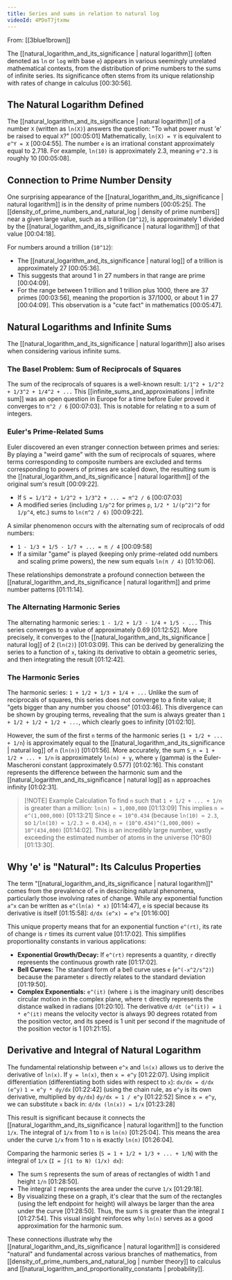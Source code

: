```yaml
---
title: Series and sums in relation to natural log
videoId: 4PDoT7jtxmw
---
```


From: [[3blue1brown]] <br/> 

The [[natural_logarithm_and_its_significance | natural logarithm]] (often denoted as `ln` or `log` with base `e`) appears in various seemingly unrelated mathematical contexts, from the distribution of prime numbers to the sums of infinite series. Its significance often stems from its unique relationship with rates of change in calculus [00:30:56].

## The Natural Logarithm Defined

The [[natural_logarithm_and_its_significance | natural logarithm]] of a number `X` (written as `ln(X)`) answers the question: "To what power must 'e' be raised to equal `X`?" [00:05:01]
Mathematically, `ln(X) = Y` is equivalent to `e^Y = X` [00:04:55]. The number `e` is an irrational constant approximately equal to 2.718. For example, `ln(10)` is approximately 2.3, meaning `e^2.3` is roughly 10 [00:05:08].

## Connection to Prime Number Density

One surprising appearance of the [[natural_logarithm_and_its_significance | natural logarithm]] is in the density of prime numbers [00:05:25]. The [[density_of_prime_numbers_and_natural_log | density of prime numbers]] near a given large value, such as a trillion (`10^12`), is approximately 1 divided by the [[natural_logarithm_and_its_significance | natural logarithm]] of that value [00:04:18].

For numbers around a trillion (`10^12`):
*   The [[natural_logarithm_and_its_significance | natural log]] of a trillion is approximately 27 [00:05:36].
*   This suggests that around 1 in 27 numbers in that range are prime [00:04:09].
*   For the range between 1 trillion and 1 trillion plus 1000, there are 37 primes [00:03:56], meaning the proportion is 37/1000, or about 1 in 27 [00:04:09]. This observation is a "cute fact" in mathematics [00:05:47].

## Natural Logarithms and Infinite Sums

The [[natural_logarithm_and_its_significance | natural logarithm]] also arises when considering various infinite sums.

### The Basel Problem: Sum of Reciprocals of Squares

The sum of the reciprocals of squares is a well-known result:
`1/1^2 + 1/2^2 + 1/3^2 + 1/4^2 + ...`
This [[infinite_sums_and_approximations | infinite sum]] was an open question in Europe for a time before Euler proved it converges to `π^2 / 6` [00:07:03]. This is notable for relating `π` to a sum of integers.

### Euler's Prime-Related Sums

Euler discovered an even stranger connection between primes and series:
By playing a "weird game" with the sum of reciprocals of squares, where terms corresponding to composite numbers are excluded and terms corresponding to powers of primes are scaled down, the resulting sum is the [[natural_logarithm_and_its_significance | natural logarithm]] of the original sum's result [00:09:22].

*   If `S = 1/1^2 + 1/2^2 + 1/3^2 + ... = π^2 / 6` [00:07:03]
*   A modified series (including `1/p^2` for primes `p`, `1/2 * 1/(p^2)^2` for `1/p^4`, etc.) sums to `ln(π^2 / 6)` [00:09:22].

A similar phenomenon occurs with the alternating sum of reciprocals of odd numbers:
*   `1 - 1/3 + 1/5 - 1/7 + ... = π / 4` [00:09:58]
*   If a similar "game" is played (keeping only prime-related odd numbers and scaling prime powers), the new sum equals `ln(π / 4)` [01:10:06].

These relationships demonstrate a profound connection between the [[natural_logarithm_and_its_significance | natural logarithm]] and prime number patterns [01:11:14].

### The Alternating Harmonic Series

The alternating harmonic series: `1 - 1/2 + 1/3 - 1/4 + 1/5 - ...`
This series converges to a value of approximately 0.69 [01:12:52]. More precisely, it converges to the [[natural_logarithm_and_its_significance | natural log]] of 2 (`ln(2)`) [01:03:09]. This can be derived by generalizing the series to a function of `x`, taking its derivative to obtain a geometric series, and then integrating the result [01:12:42].

### The Harmonic Series

The harmonic series: `1 + 1/2 + 1/3 + 1/4 + ...`
Unlike the sum of reciprocals of squares, this series does not converge to a finite value; it "gets bigger than any number you choose" [01:03:46]. This divergence can be shown by grouping terms, revealing that the sum is always greater than `1 + 1/2 + 1/2 + 1/2 + ...`, which clearly goes to infinity [01:02:10].

However, the sum of the first `n` terms of the harmonic series (`1 + 1/2 + ... + 1/n`) is approximately equal to the [[natural_logarithm_and_its_significance | natural log]] of `n` (`ln(n)`) [01:01:56].
More accurately, the sum `S_n = 1 + 1/2 + ... + 1/n` is approximately `ln(n) + γ`, where `γ` (gamma) is the Euler-Mascheroni constant (approximately 0.577) [01:02:16]. This constant represents the difference between the harmonic sum and the [[natural_logarithm_and_its_significance | natural log]] as `n` approaches infinity [01:02:31].

> [!NOTE] Example Calculation
> To find `n` such that `1 + 1/2 + ... + 1/n` is greater than a million:
> `ln(n) ≈ 1,000,000` [01:13:09]
> This implies `n ≈ e^(1,000,000)` [01:13:21]
> Since `e ≈ 10^0.434` (because `ln(10) ≈ 2.3`, so `1/ln(10) ≈ 1/2.3 ≈ 0.434`), `n ≈ (10^0.434)^(1,000,000) = 10^(434,000)` [01:14:02]. This is an incredibly large number, vastly exceeding the estimated number of atoms in the universe (10^80) [01:13:30].

## Why 'e' is "Natural": Its Calculus Properties

The term "[[natural_logarithm_and_its_significance | natural logarithm]]" comes from the prevalence of `e` in describing natural phenomena, particularly those involving rates of change. While any exponential function `a^x` can be written as `e^(ln(a) * x)` [01:14:47], `e` is special because its derivative is itself [01:15:58]:
`d/dx (e^x) = e^x` [01:16:00]

This unique property means that for an exponential function `e^(rt)`, its rate of change is `r` times its current value [01:17:02]. This simplifies proportionality constants in various applications:
*   **Exponential Growth/Decay:** If `e^(rt)` represents a quantity, `r` directly represents the continuous growth rate [01:17:02].
*   **Bell Curves:** The standard form of a bell curve uses `e` (`e^(-x^2/s^2)`) because the parameter `s` directly relates to the standard deviation [01:19:50].
*   **Complex Exponentials:** `e^(it)` (where `i` is the imaginary unit) describes circular motion in the complex plane, where `t` directly represents the distance walked in radians [01:20:10]. The derivative `d/dt (e^(it)) = i * e^(it)` means the velocity vector is always 90 degrees rotated from the position vector, and its speed is 1 unit per second if the magnitude of the position vector is 1 [01:21:15].

## Derivative and Integral of Natural Logarithm

The fundamental relationship between `e^x` and `ln(x)` allows us to derive the derivative of `ln(x)`.
If `y = ln(x)`, then `x = e^y` [01:22:07].
Using implicit differentiation (differentiating both sides with respect to `x`):
`dx/dx = d/dx (e^y)`
`1 = e^y * dy/dx` [01:22:42] (using the chain rule, as `e^y` is its own derivative, multiplied by `dy/dx`)
`dy/dx = 1 / e^y` [01:22:52]
Since `x = e^y`, we can substitute `x` back in:
`d/dx (ln(x)) = 1/x` [01:23:28]

This result is significant because it connects the [[natural_logarithm_and_its_significance | natural logarithm]] to the function `1/x`.
The integral of `1/x` from 1 to `n` is `ln(n)` [01:25:04]. This means the area under the curve `1/x` from 1 to `n` is exactly `ln(n)` [01:26:04].

Comparing the harmonic series (`S = 1 + 1/2 + 1/3 + ... + 1/N`) with the integral of `1/x` (`I = ∫(1 to N) (1/x) dx`):
*   The sum `S` represents the sum of areas of rectangles of width 1 and height `1/n` [01:28:50].
*   The integral `I` represents the area under the curve `1/x` [01:29:18].
*   By visualizing these on a graph, it's clear that the sum of the rectangles (using the left endpoint for height) will always be larger than the area under the curve [01:28:50]. Thus, the sum `S` is greater than the integral `I` [01:27:54]. This visual insight reinforces why `ln(n)` serves as a good approximation for the harmonic sum.

These connections illustrate why the [[natural_logarithm_and_its_significance | natural logarithm]] is considered "natural" and fundamental across various branches of mathematics, from [[density_of_prime_numbers_and_natural_log | number theory]] to calculus and [[natural_logarithm_and_proportionality_constants | probability]].